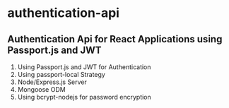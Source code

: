 # authentication-api
Authentication Api for React Applications using Passport.js and JWT
--------------------------------------------------------------------
1. Using Passport.js and JWT for Authentication
2. Using passport-local Strategy 
3. Node/Express.js Server
4. Mongoose ODM
5. Using bcrypt-nodejs for password encryption

